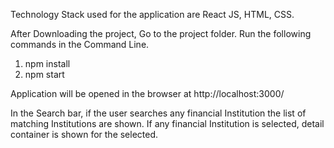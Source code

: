 
Technology Stack used for the application are React JS, HTML, CSS.

After Downloading the project, Go to the project folder.
Run the following commands in the Command Line.
1. npm install
2. npm start

Application will be opened in the browser at http://localhost:3000/

In the Search bar, if the user searches any financial Institution the list of matching Institutions are shown.
If any financial Institution is selected, detail container is shown for the selected.
